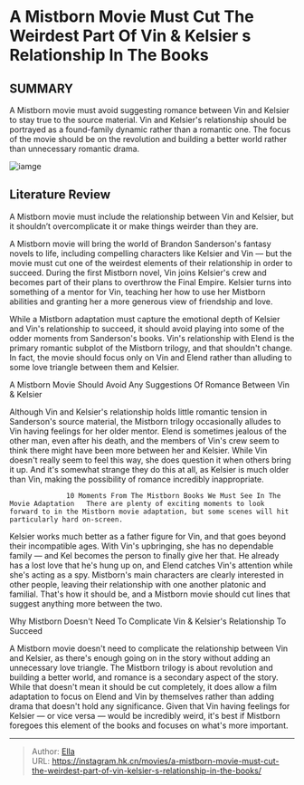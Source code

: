 # A Mistborn Movie Must Cut The Weirdest Part Of Vin &amp; Kelsier s Relationship In The Books


## SUMMARY 



  A Mistborn movie must avoid suggesting romance between Vin and Kelsier to stay true to the source material.   Vin and Kelsier&#39;s relationship should be portrayed as a found-family dynamic rather than a romantic one.   The focus of the movie should be on the revolution and building a better world rather than unnecessary romantic drama.  

![iamge](https://static1.srcdn.com/wordpress/wp-content/uploads/2023/11/mistborn-series-problems-tv-show-fix.jpg)

## Literature Review

A Mistborn movie must include the relationship between Vin and Kelsier, but it shouldn’t overcomplicate it or make things weirder than they are.




A Mistborn movie will bring the world of Brandon Sanderson&#39;s fantasy novels to life, including compelling characters like Kelsier and Vin — but the movie must cut one of the weirdest elements of their relationship in order to succeed. During the first Mistborn novel, Vin joins Kelsier&#39;s crew and becomes part of their plans to overthrow the Final Empire. Kelsier turns into something of a mentor for Vin, teaching her how to use her Mistborn abilities and granting her a more generous view of friendship and love.




While a Mistborn adaptation must capture the emotional depth of Kelsier and Vin&#39;s relationship to succeed, it should avoid playing into some of the odder moments from Sanderson&#39;s books. Vin&#39;s relationship with Elend is the primary romantic subplot of the Mistborn trilogy, and that shouldn&#39;t change. In fact, the movie should focus only on Vin and Elend rather than alluding to some love triangle between them and Kelsier.


 A Mistborn Movie Should Avoid Any Suggestions Of Romance Between Vin &amp; Kelsier 
          

Although Vin and Kelsier&#39;s relationship holds little romantic tension in Sanderson&#39;s source material, the Mistborn trilogy occasionally alludes to Vin having feelings for her older mentor. Elend is sometimes jealous of the other man, even after his death, and the members of Vin&#39;s crew seem to think there might have been more between her and Kelsier. While Vin doesn&#39;t really seem to feel this way, she does question it when others bring it up. And it&#39;s somewhat strange they do this at all, as Kelsier is much older than Vin, making the possibility of romance incredibly inappropriate.




                  10 Moments From The Mistborn Books We Must See In The Movie Adaptation   There are plenty of exciting moments to look forward to in the Mistborn movie adaptation, but some scenes will hit particularly hard on-screen.   

Kelsier works much better as a father figure for Vin, and that goes beyond their incompatible ages. With Vin&#39;s upbringing, she has no dependable family — and Kel becomes the person to finally give her that. He already has a lost love that he&#39;s hung up on, and Elend catches Vin&#39;s attention while she&#39;s acting as a spy. Mistborn&#39;s main characters are clearly interested in other people, leaving their relationship with one another platonic and familial. That&#39;s how it should be, and a Mistborn movie should cut lines that suggest anything more between the two.



 Why Mistborn Doesn&#39;t Need To Complicate Vin &amp; Kelsier&#39;s Relationship To Succeed 
          




A Mistborn movie doesn&#39;t need to complicate the relationship between Vin and Kelsier, as there&#39;s enough going on in the story without adding an unnecessary love triangle. The Mistborn trilogy is about revolution and building a better world, and romance is a secondary aspect of the story. While that doesn&#39;t mean it should be cut completely, it does allow a film adaptation to focus on Elend and Vin by themselves rather than adding drama that doesn&#39;t hold any significance. Given that Vin having feelings for Kelsier — or vice versa — would be incredibly weird, it&#39;s best if Mistborn foregoes this element of the books and focuses on what&#39;s more important.



---

> Author: [Ella](https://instagram.hk.cn/)  
> URL: https://instagram.hk.cn/movies/a-mistborn-movie-must-cut-the-weirdest-part-of-vin-kelsier-s-relationship-in-the-books/  

